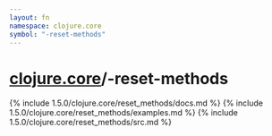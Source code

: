 ```yaml
---
layout: fn
namespace: clojure.core
symbol: "-reset-methods"
---
```


# [clojure.core](../)/-reset-methods

{% include 1.5.0/clojure.core/reset_methods/docs.md %}
{% include 1.5.0/clojure.core/reset_methods/examples.md %}
{% include 1.5.0/clojure.core/reset_methods/src.md %}

